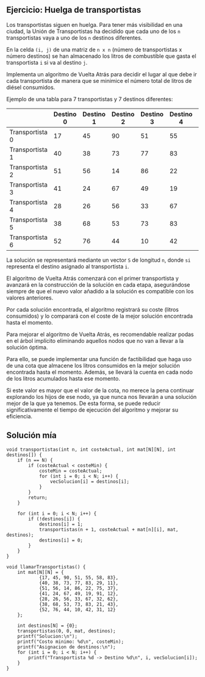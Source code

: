 ## Ejercicio: Huelga de transportistas 

Los transportistas siguen en huelga. Para tener más visibilidad en una ciudad, la Unión de Transportistas ha decidido que cada uno de los `n` transportistas vaya a uno de los `n` destinos diferentes.

En la celda `(i, j)` de una matriz de `n x n` (número de transportistas x número destinos) se han almacenado los litros de combustible que gasta el transportista `i` si va al destino `j`.

Implementa un algoritmo de Vuelta Atrás para decidir el lugar al que debe ir cada transportista de manera que se minimice el número total de litros de diésel consumidos.

Ejemplo de una tabla para 7 transportistas y 7 destinos diferentes:

|      | Destino 0 | Destino 1 | Destino 2 | Destino 3 | Destino 4 | Destino 5 | Destino 6 |
|------|----------|----------|----------|----------|----------|----------|----------|
| Transportista 0 | 17       | 45       | 90       | 51       | 55       | 58       | 83       |
| Transportista 1 | 40       | 38       | 73       | 77       | 83       | 29       | 11       |
| Transportista 2 | 51       | 56       | 14       | 86       | 22       | 75       | 37       |
| Transportista 3 | 41       | 24       | 67       | 49       | 19       | 91       | 12       |
| Transportista 4 | 28       | 26       | 56       | 33       | 67       | 32       | 62       |
| Transportista 5 | 38       | 68       | 53       | 73       | 83       | 21       | 43       |
| Transportista 6 | 52       | 76       | 44       | 10       | 42       | 31       | 12       | 

La solución se representará mediante un vector `S` de longitud `n`, donde `si` representa el destino asignado al transportista `i`.

El algoritmo de Vuelta Atrás comenzará con el primer transportista y avanzará en la construcción de la solución en cada etapa, asegurándose siempre de que el nuevo valor añadido a la solución es compatible con los valores anteriores.

Por cada solución encontrada, el algoritmo registrará su coste (litros consumidos) y lo comparará con el coste de la mejor solución encontrada hasta el momento.

Para mejorar el algoritmo de Vuelta Atrás, es recomendable realizar podas en el árbol implícito eliminando aquellos nodos que no van a llevar a la solución óptima.

Para ello, se puede implementar una función de factibilidad que haga uso de una cota que almacene los litros consumidos en la mejor solución encontrada hasta el momento. Además, se llevará la cuenta en cada nodo de los litros acumulados hasta ese momento.

Si este valor es mayor que el valor de la cota, no merece la pena continuar explorando los hijos de ese nodo, ya que nunca nos llevarán a una solución mejor de la que ya tenemos. De esta forma, se puede reducir significativamente el tiempo de ejecución del algoritmo y mejorar su eficiencia.

## Solución mía

```
void transportistas(int n, int costeActual, int mat[N][N], int destinos[]) {
    if (n == N) {
        if (costeActual < costeMin) {
            costeMin = costeActual;
            for (int i = 0; i < N; i++) {
                vecSolucion[i] = destinos[i];
            }
        }
        return;
    }

    for (int i = 0; i < N; i++) {
        if (!destinos[i]) {
            destinos[i] = 1;
            transportistas(n + 1, costeActual + mat[n][i], mat, destinos);
            destinos[i] = 0;
        }
    }
}
```

```
void llamarTransportistas() {
    int mat[N][N] = {
            {17, 45, 90, 51, 55, 58, 83},
            {40, 38, 73, 77, 83, 29, 11},
            {51, 56, 14, 86, 22, 75, 37},
            {41, 24, 67, 49, 19, 91, 12},
            {28, 26, 56, 33, 67, 32, 62},
            {38, 68, 53, 73, 83, 21, 43},
            {52, 76, 44, 10, 42, 31, 12}
    };

    int destinos[N] = {0};
    transportistas(0, 0, mat, destinos);
    printf("Solucion:\n");
    printf("Costo minimo: %d\n", costeMin);
    printf("Asignacion de destinos:\n");
    for (int i = 0; i < N; i++) {
        printf("Transportista %d -> Destino %d\n", i, vecSolucion[i]);
    }
}

```